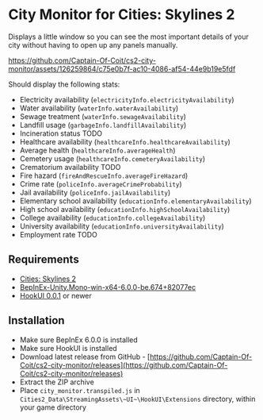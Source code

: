 # City Monitor for Cities: Skylines 2

Displays a little window so you can see the most important details of your city without having to open up any panels manually.

https://github.com/Captain-Of-Coit/cs2-city-monitor/assets/126259864/c75e0b7f-ac10-4086-af54-44e9b19e5fdf

Should display the following stats:

- Electricity availability (`electricityInfo.electricityAvailability`)
- Water availability (`waterInfo.waterAvailability`)
- Sewage treatment (`waterInfo.sewageAvailability`)
- Landfill usage (`garbageInfo.landfillAvailability`)
- Incineration status TODO
- Healthcare availability (`healthcareInfo.healthcareAvailability`)
- Average health (`healthcareInfo.averageHealth`)
- Cemetery usage (`healthcareInfo.cemeteryAvailability`)
- Crematorium availability TODO
- Fire hazard (`fireAndRescueInfo.averageFireHazard`)
- Crime rate (`policeInfo.averageCrimeProbability`)
- Jail availability (`policeInfo.jailAvailability`)
- Elementary school availability (`educationInfo.elementaryAvailability`)
- High school availability (`educationInfo.highSchoolAvailability`)
- College availability (`educationInfo.collegeAvailability`)
- University availability (`educationInfo.universityAvailability`)
- Employment rate TODO

## Requirements

- [Cities: Skylines 2](https://store.steampowered.com/app/949230/Cities_Skylines_II/)
- [BepInEx-Unity.Mono-win-x64-6.0.0-be.674+82077ec](https://builds.bepinex.dev/projects/bepinex_be)
- [HookUI 0.0.1](https://github.com/Captain-Of-Coit/hookui) or newer

## Installation

- Make sure BepInEx 6.0.0 is installed
- Make sure HookUI is installed
- Download latest release from GitHub - [https://github.com/Captain-Of-Coit/cs2-city-monitor/releases](https://github.com/Captain-Of-Coit/cs2-city-monitor/releases)
- Extract the ZIP archive
- Place `city_monitor.transpiled.js` in `Cities2_Data\StreamingAssets\~UI~\HookUI\Extensions` directory, within your game directory
